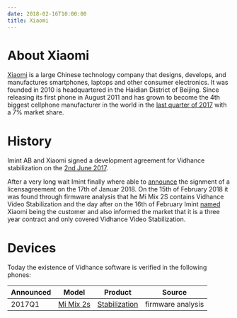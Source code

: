 ```yaml
---
date: 2018-02-16T10:00:00
title: Xiaomi
---
```

# About Xiaomi

[Xiaomi][XIAOMI] is a large Chinese technology company that designs, develops, and manufactures smartphones, laptops and other consumer electronics. It was founded in 2010 is headquartered in the Haidian District of Beijing. Since releasing its first phone in August 2011 and has grown to become the 4th biggest cellphone manufacturer in the world in the [last quarter of 2017](https://www.statista.com/statistics/271496/global-market-share-held-by-smartphone-vendors-since-4th-quarter-2009/) with a 7% market share.

# History
Imint AB and Xiaomi signed a development agreement for Vidhance stabilization on the [2nd June 2017][CISION_20170602].

After a very long wait Imint finally where able to [announce][CISION_20180117] the signment of a licensagreement on the 17th of Januar 2018. On the 15th of February 2018 it was found through firmware analysis that he Mi Mix 2S contains Vidhance Video Stabilization and the day after on the 16th of February Imint [named][CISION_20180216] Xiaomi being the customer and also informed the market that it is a three year contract and only covered Vidhance Video Stabilization.

# Devices
Today the existence of Vidhance software is verified in the following phones:

| Announced | Model                                   | Product                  | Source            |
| --------- | --------------------------------------- | ------------------------ | ----------------- |
| 2017Q1    | [Mi Mix 2s][MI_MIX_2S]                  | [Stabilization][VH_STAB] | firmware analysis |

[XIAOMI]: https://en.wikipedia.org/wiki/Xiaomi
[MI_MIX_2S]: http://www.mi.com/en/mix2s
[CISION_20170602]: http://news.cision.com/se/imint/r/imint-tecknar-utvecklingsavtal-med-ny-kinesisk-kund,c2270569
[CISION_20180117]: http://news.cision.com/se/imint/r/imint-tecknar-trearigt-licens--och-supportavtal-med-kinesisk-kund,c2425350
[CISION_20180216]: http://news.cision.com/se/imint/r/imint-och-xiaomi-tecknar-licensavtal-for-videostabilisering,c2453979
[VH_STAB]: http://vidhance.com/solutions/video-stabilization/
